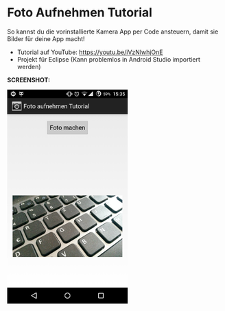 # Foto Aufnehmen Tutorial
So kannst du die vorinstallierte Kamera App per Code ansteuern, damit sie Bilder für deine App macht!

- Tutorial auf YouTube: https://youtu.be/iVzNlwhjOnE
- Projekt für Eclipse (Kann problemlos in Android Studio importiert werden)

<b>SCREENSHOT:</b>

<img src="https://github.com/derAndroidPro/Foto_Aufnehmen_Tutorial/blob/master/Screenshot_2015-07-13-15-35-46.png" height="500px"/>

